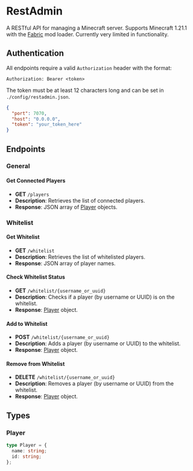 # RestAdmin

A RESTful API for managing a Minecraft server. Supports Minecraft 1.21.1 with the [Fabric](https://fabricmc.net/) mod loader.
Currently very limited in functionality.

## Authentication

All endpoints require a valid `Authorization` header with the format:

```
Authorization: Bearer <token>
```

The token must be at least 12 characters long and can be set in `./config/restadmin.json`.

```json
{
  "port": 7070,
  "host": "0.0.0.0",
  "token": "your_token_here"
}
```

## Endpoints

### General

#### Get Connected Players

- **GET** `/players`
- **Description**: Retrieves the list of connected players.
- **Response**: JSON array of [Player](#player) objects.

### Whitelist

#### Get Whitelist

- **GET** `/whitelist`
- **Description**: Retrieves the list of whitelisted players.
- **Response**: JSON array of player names.

#### Check Whitelist Status

- **GET** `/whitelist/{username_or_uuid}`
- **Description**: Checks if a player (by username or UUID) is on the whitelist.
- **Response**: [Player](#player) object.

#### Add to Whitelist

- **POST** `/whitelist/{username_or_uuid}`
- **Description**: Adds a player (by username or UUID) to the whitelist.
- **Response**: [Player](#player) object.

#### Remove from Whitelist

- **DELETE** `/whitelist/{username_or_uuid}`
- **Description**: Removes a player (by username or UUID) from the whitelist.
- **Response**: [Player](#player) object.

## Types

### Player

```ts
type Player = {
  name: string;
  id: string;
};
```
